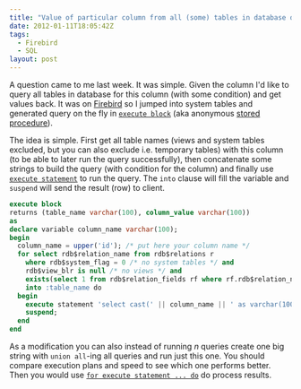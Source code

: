 ```yaml
---
title: "Value of particular column from all (some) tables in database dynamically in Firebird"
date: 2012-01-11T18:05:42Z
tags:
  - Firebird
  - SQL
layout: post
---
```

A question came to me last week. It was simple. Given the column I'd like to query all tables in database for this column (with some condition) and get values back. It was on [Firebird][1] so I jumped into system tables and generated query on the fly in [`execute block`][2] (aka anonymous [stored procedure][3]).

The idea is simple. First get all table names (views and system tables excluded, but you can also exclude i.e. temporary tables) with this column (to be able to later run the query successfully), then concatenate some strings to build the query (with condition for the column) and finally use [`execute statement`][4] to run the query. The `into` clause will fill the variable and `suspend` will send the result (row) to client.

```sql
execute block
returns (table_name varchar(100), column_value varchar(100))
as
declare variable column_name varchar(100);
begin
  column_name = upper('id'); /* put here your column name */
  for select rdb$relation_name from rdb$relations r
    where rdb$system_flag = 0 /* no system tables */ and
    rdb$view_blr is null /* no views */ and
    exists(select 1 from rdb$relation_fields rf where rf.rdb$relation_name = r.rdb$relation_name and rf.rdb$field_name = :column_name)
    into :table_name do
  begin
    execute statement 'select cast(' || column_name || ' as varchar(100)) from ' || table_name || ' where /* put your condition here */' into :column_value;
    suspend;
  end
end
```

As a modification you can also instead of running _n_ queries create one big string with `union all`-ing all queries and run just this one. You should compare execution plans and speed to see which one performs better. Then you would use [`for execute statement ... do`][5] do process results.

[1]: http://www.firebirdsql.org
[2]: http://www.firebirdsql.org/file/documentation/reference_manuals/reference_material/html/langrefupd25-execblock.html
[3]: http://en.wikipedia.org/wiki/Stored_procedure
[4]: http://www.firebirdsql.org/file/documentation/reference_manuals/reference_material/html/langrefupd25-psql-execstat.html
[5]: http://www.firebirdsql.org/file/documentation/reference_manuals/reference_material/html/langrefupd25-psql-forexecstatdo.html